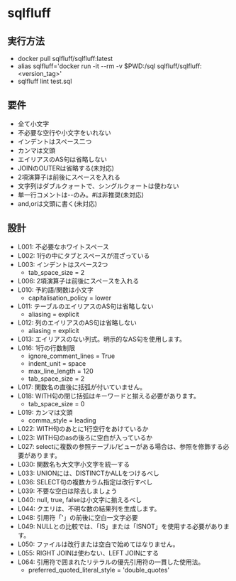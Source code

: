 # sqlfluff
## 実行方法
- docker pull sqlfluff/sqlfluff:latest
- alias sqlfluff='docker run -it --rm -v $PWD:/sql sqlfluff/sqlfluff:<version_tag>'
- sqlfluff lint test.sql

## 要件
- 全て小文字
- 不必要な空行や小文字をいれない
- インデントはスペース二つ
- カンマは文頭
- エイリアスのAS句は省略しない
- JOINのOUTERは省略する(未対応)
- 2項演算子は前後にスペースを入れる
- 文字列はダブルクォートで、シングルクォートは使わない
- 単一行コメントは--のみ。#は非推奨(未対応)
- and,orは文頭に書く(未対応)

## 設計
- L001: 不必要なホワイトスペース
- L002: 1行の中にタブとスペースが混ざっている
- L003: インデントはスペース2つ
  - tab_space_size = 2
- L006: 2項演算子は前後にスペースを入れる
- L010: 予約語/関数は小文字
  - capitalisation_policy = lower
- L011: テーブルのエイリアスのAS句は省略しない
  - aliasing = explicit
- L012: 列のエイリアスのAS句は省略しない
  - aliasing = explicit
- L013: エイリアスのない列式。明示的なAS句を使用します。
- L016: 1行の行数制限
  - ignore_comment_lines = True
  - indent_unit = space
  - max_line_length = 120
  - tab_space_size = 2
- L017: 関数名の直後に括弧が付いていません。
- L018: WITH句の閉じ括弧はキーワードと揃える必要があります。
  - tab_space_size = 0
- L019: カンマは文頭
  - comma_style = leading
- L022: WITH句のあとに1行空行をあけているか
- L023: WITH句のasの後ろに空白が入っているか
- L027: selectに複数の参照テーブル/ビューがある場合は、参照を修飾する必要があります。
- L030: 関数名も大文字小文字を統一する
- L033: UNIONには、DISTINCTかALLをつけるべし
- L036: SELECT句の複数カラム指定は改行すべし
- L039: 不要な空白は除去しましょう
- L040: null, true, falseは小文字に揃えるべし
- L044: クエリは、不明な数の結果列を生成します。
- L048: 引用符「'」の前後に空白一文字必要
- L049: NULLとの比較では、「IS」または「ISNOT」を使用する必要があります。
- L050: ファイルは改行または空白で始めてはなりません。
- L055:  RIGHT JOINは使わない、LEFT JOINにする
- L064: 引用符で囲まれたリテラルの優先引用符の一貫した使用法。
  - preferred_quoted_literal_style = 'double_quotes'

